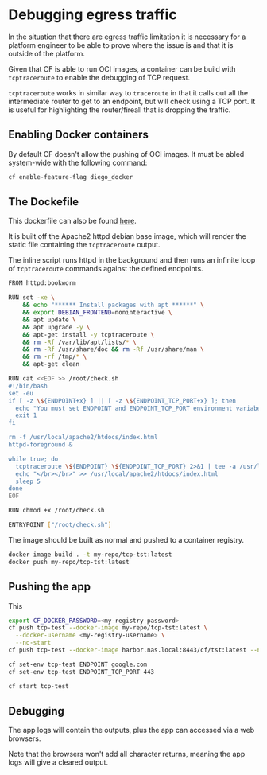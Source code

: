 # Debugging egress traffic

In the situation that there are egress traffic limitation it is necessary for a platform engineer to be able to prove where the issue is and that it is outside of the platform.

Given that CF is able to run OCI images, a container can be build with `tcptraceroute` to enable the debugging of TCP request.

`tcptraceroute` works in similar way to `traceroute` in that it calls out all the intermediate router to get to an endpoint, but will check using a TCP port. It is useful for highlighting the router/fireall that is dropping the traffic.

## Enabling Docker containers

By default CF doesn't allow the pushing of OCI images. It must be abled system-wide with the following command:

```sh
cf enable-feature-flag diego_docker
```

## The Dockefile

This dockerfile can also be found [here](https://github.com/laidbackware/laidbackware.github.io/blob/main/code-snippits/cf-traffic-debugging/Dockerfile).

It is built off the Apache2 httpd debian base image, which will render the static file containing the `tcptraceroute` output.

The inline script runs httpd in the background and then runs an infinite loop of `tcptraceroute` commands against the defined endpoints.

```sh
FROM httpd:bookworm

RUN set -xe \
    && echo "****** Install packages with apt ******" \
    && export DEBIAN_FRONTEND=noninteractive \
    && apt update \
    && apt upgrade -y \
    && apt-get install -y tcptraceroute \
    && rm -Rf /var/lib/apt/lists/* \
    && rm -Rf /usr/share/doc && rm -Rf /usr/share/man \
    && rm -rf /tmp/* \
    && apt-get clean

RUN cat <<EOF >> /root/check.sh
#!/bin/bash
set -eu
if [ -z \${ENDPOINT+x} ] || [ -z \${ENDPOINT_TCP_PORT+x} ]; then 
  echo "You must set ENDPOINT and ENDPOINT_TCP_PORT environment variabels"
  exit 1
fi

rm -f /usr/local/apache2/htdocs/index.html
httpd-foreground &

while true; do 
  tcptraceroute \${ENDPOINT} \${ENDPOINT_TCP_PORT} 2>&1 | tee -a /usr/local/apache2/htdocs/index.html
  echo "</br></br>" >> /usr/local/apache2/htdocs/index.html
  sleep 5
done
EOF

RUN chmod +x /root/check.sh

ENTRYPOINT ["/root/check.sh"]
```

The image should be built as normal and pushed to a container registry.

```sh
docker image build . -t my-repo/tcp-tst:latest
docker push my-repo/tcp-tst:latest
```

## Pushing the app

This 

```sh
export CF_DOCKER_PASSWORD=<my-registry-password>
cf push tcp-test --docker-image my-repo/tcp-tst:latest \
  --docker-username <my-registry-username> \
  --no-start
cf push tcp-test --docker-image harbor.nas.local:8443/cf/tst:latest --no-start

cf set-env tcp-test ENDPOINT google.com
cf set-env tcp-test ENDPOINT_TCP_PORT 443

cf start tcp-test
```

## Debugging

The app logs will contain the outputs, plus the app can accessed via a web browsers. 

Note that the browsers won't add all character returns, meaning the app logs will give a cleared output.
